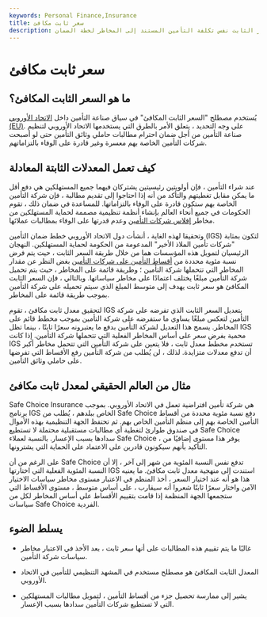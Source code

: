 ```yaml
---
keywords: Personal Finance,Insurance
title: سعر ثابت مكافئ
description: السعر الثابت المكافئ هو السعر الذي يتكلف عنده نظام الضمان للتأمين ذي السعر الثابت نفس تكلفة التأمين المستند إلى المخاطر لخطة الضمان.
---
```


# سعر ثابت مكافئ
## ما هو السعر الثابت المكافئ؟

يُستخدم مصطلح "السعر الثابت المكافئ" في سياق صناعة التأمين داخل [الاتحاد الأوروبي (EU)](/europeanunion). على وجه التحديد ، يتعلق الأمر بالطرق التي يستخدمها الاتحاد الأوروبي لتنظيم صناعة التأمين من أجل ضمان احترام مطالبات حاملي وثائق التأمين حتى لو أصبحت شركات التأمين الخاصة بهم معسرة وغير قادرة على الوفاء بالتزاماتهم.

## كيف تعمل المعدلات الثابتة المعادلة

عند شراء التأمين ، فإن أولويتين رئيسيتين يشتركان فيهما جميع المستهلكين هي دفع أقل ما يمكن مقابل تغطيتهم والتأكد من أنه إذا احتاجوا إلى تقديم مطالبة ، فإن شركة التأمين الخاصة بهم ستكون قادرة على الوفاء بالتزاماتها. للمساعدة في ضمان ذلك ، تقوم الحكومات في جميع أنحاء العالم بإنشاء أنظمة تنظيمية مصممة لحماية المستهلكين من مخاطر [إفلاس شركات التأمين](/insolvency) وعدم قدرتها على الوفاء بمطالبات عملائها.

وتحقيقا لهذه الغاية ، أنشأت دول الاتحاد الأوروبي خطط ضمان التأمين (IGS) لتكون بمثابة "شركات تأمين الملاذ الأخير" المدعومة من الحكومة لحماية المستهلكين. النهجان الرئيسيان لتمويل هذه المؤسسات هما من خلال طريقة السعر الثابت ، حيث يتم فرض نسبة مئوية محددة من [أقساط التأمين على شركات التأمين](/insurance-premium) بغض النظر عن مقدار المخاطر التي تتحملها شركة التأمين ؛ وطريقة قائمة على المخاطر ، حيث يتم تحميل شركة التأمين مبلغًا يختلف اعتمادًا على مخاطر سياساتها. وبالتالي ، فإن السعر الثابت المكافئ هو سعر ثابت يهدف إلى متوسط المبلغ الذي سيتم تحميله على شركة التأمين بموجب طريقة قائمة على المخاطر.

لتحقيق معدل ثابت مكافئ ، تقوم IGS بتعديل السعر الثابت الذي تفرضه على شركة التأمين لتعكس مبلغًا يساوي ما ستفرضه على شركة التأمين بموجب مخطط قائم على المخاطر. يسمح هذا التعديل لشركة التأمين بدفع ما يعتبرونه سعرًا ثابتًا ، بينما تظل IGS محمية بفرض سعر على أساس المخاطر الفعلية التي تتحملها شركة التأمين. إذا كانت IGS تستخدم مخطط معدل ثابت ، فلا يتعين على شركة التأمين التي تتحمل مخاطر أكبر أن تدفع معدلات متزايدة. لذلك ، لن يُطلب من شركة التأمين رفع الأقساط التي تفرضها على حاملي وثائق التأمين.

## مثال من العالم الحقيقي لمعدل ثابت مكافئ

Safe Choice Insurance هي شركة تأمين افتراضية تعمل في الاتحاد الأوروبي. بموجب برنامج IGS الخاص ببلدهم ، يُطلب من Safe Choice دفع نسبة مئوية محددة من أقساط التأمين الخاصة بهم إلى منظم التأمين الخاص بهم. ثم تحتفظ الجهة التنظيمية بهذه الأموال في صندوق طوارئ لتغطية أي مطالبات مستقبلية محتملة لا تستطيع Safe Choice سدادها بسبب الإعسار. بالنسبة لعملاء Safe Choice ، يوفر هذا مستوى إضافيًا من التأكيد بأنهم سيكونون قادرين على الاعتماد على الحماية التي يشترونها.

على الرغم من أن Safe Choice تدفع نفس النسبة المئوية من شهر إلى آخر ، إلا أن النسبة المئوية الفعلية التي اختارتها IGS استندت إلى منهجية معدل ثابت مكافئ. ما يعنيه هذا هو أنه عند اختيار السعر ، أخذ المنظم في الاعتبار مستوى مخاطر سياسات الاختيار الآمن واختار سعرًا ثابتًا شعروا أنه سيقارب ، على أساس متوسط ، مستوى الأقساط التي ستجمعها الجهة المنظمة إذا قامت بتقييم الأقساط على أساس المخاطر لكل من سياسات Safe Choice الفردية.

## يسلط الضوء

- غالبًا ما يتم تقييم هذه المطالبات على أنها سعر ثابت ، بعد الأخذ في الاعتبار مخاطر سياسات شركة التأمين.

- المعدل الثابت المكافئ هو مصطلح مستخدم في المشهد التنظيمي للتأمين في الاتحاد الأوروبي.

- يشير إلى ممارسة تحصيل جزء من أقساط التأمين ، لتمويل مطالبات المستهلكين التي لا تستطيع شركات التأمين سدادها بسبب الإعسار.

